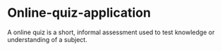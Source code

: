 # Online-quiz-application
A  online quiz is a short, informal assessment used to test knowledge or understanding of a subject. 
